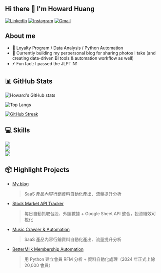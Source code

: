 ## Hi there 👋 I'm Howard Huang

<!--
**blackhuang0121/blackhuang0121** is a ✨ _special_ ✨ repository because its `README.md` (this file) appears on your GitHub profile.

Here are some ideas to get you started:

- 🔭 I’m currently working on ...
- 🌱 I’m currently learning ...
- 👯 I’m looking to collaborate on ...
- 🤔 I’m looking for help with ...
- 💬 Ask me about ...
- 📫 How to reach me: ...
- 😄 Pronouns: ...
- ⚡ Fun fact: ...
-->

[![LinkedIn](https://img.shields.io/badge/LinkedIn-blue?logo=linkedin)](https://www.linkedin.com/in/chihaohuang/)
[![Instagram](https://img.shields.io/badge/Instagram--E4405F?logo=instagram&logoColor=white)](https://www.instagram.com/blackhuang.jpg/)
[![Gmail](https://img.shields.io/badge/Gmail-D14836?logo=gmail&logoColor=white)](mailto:huhu76543212001@gmail.com)

## About me
- 🎯 Loyalty Program / Data Analysis / Python Automation
- 🌱 Currently building my perpersonal blog for sharing photos I take (and creating data-driven BI tools & automation workflow as well)
- ⚡ Fun fact: I passed the JLPT N1

## 📊 GitHub Stats
![Howard's GitHub stats](https://github-readme-stats.vercel.app/api?username=blackhuang0121&show_icons=true&theme=react)

![Top Langs](https://github-readme-stats.vercel.app/api/top-langs/?username=blackhuang0121&layout=compact&theme=react)

[![GitHub Streak](https://streak-stats.demolab.com/?user=blackhuang0121&theme=react)](https://git.io/streak-stats)


## 💻 Skills
<div align="left">
  <img src="https://skillicons.dev/icons?i=js,nextjs,nodejs,react,npm&theme=light" /><br>
  <img src="https://skillicons.dev/icons?i=md,html,css,vercel,git&theme=light" /><br>
  <img src="https://skillicons.dev/icons?i=vscode,github,figma,ai,ps&theme=light" />
</div>

<!-- [![My Skills](https://skillicons.dev/icons?i=js,nextjs,nodejs,py,html,css,md,git,github,vscode,vercel,figma,ai,react,npm,&theme=light)](https://skillicons.dev)
 -->

## 📦 Highlight Projects
- [My blog](https://backtoblackblog.vercel.app/)
  > SaaS 產品內容行銷資料自動化產出、流量提升分析
- [Stock Market API Tracker](https://github.com/xxx/stock-tracker)  
  > 每日自動抓取台股、外匯數據 + Google Sheet API 整合，投資績效可視化
- [Music Crawler & Automation](https://backtoblackblog.vercel.app/)
  > SaaS 產品內容行銷資料自動化產出、流量提升分析
- [BetterMilk Membership Automation](https://github.com/xxx/bettermilk-cdp)  
  > 用 Python 建立會員 RFM 分析 + 資料自動化處理（2024 年正式上線 20,000 會員）
